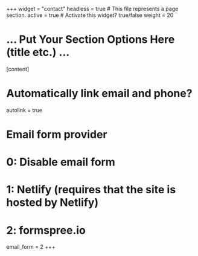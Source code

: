+++
widget = "contact"
headless = true  # This file represents a page section.
active = true  # Activate this widget? true/false
weight = 20 

# ... Put Your Section Options Here (title etc.) ...
[content]
# Automatically link email and phone?
autolink = true

# Email form provider
#   0: Disable email form
#   1: Netlify (requires that the site is hosted by Netlify)
#   2: formspree.io
email_form = 2
+++
